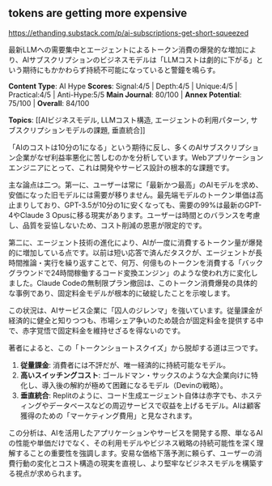 ## tokens are getting more expensive

https://ethanding.substack.com/p/ai-subscriptions-get-short-squeezed

最新LLMへの需要集中とエージェントによるトークン消費の爆発的な増加により、AIサブスクリプションのビジネスモデルは「LLMコストは劇的に下がる」という期待にもかかわらず持続不可能になっていると警鐘を鳴らす。

**Content Type**: AI Hype
**Scores**: Signal:4/5 | Depth:4/5 | Unique:4/5 | Practical:4/5 | Anti-Hype:5/5
**Main Journal**: 80/100 | **Annex Potential**: 75/100 | **Overall**: 84/100

**Topics**: [[AIビジネスモデル, LLMコスト構造, エージェントの利用パターン, サブスクリプションモデルの課題, 垂直統合]]

「AIのコストは10分の1になる」という期待に反し、多くのAIサブスクリプション企業がなぜ利益率悪化に苦しむのかを分析しています。Webアプリケーションエンジニアにとって、これは開発やサービス設計の根本的な課題です。

主な論点は二つ。第一に、ユーザーは常に「最新かつ最高」のAIモデルを求め、安価になった旧モデルには需要が移りません。最先端モデルのトークン単価は高止まりしており、GPT-3.5が10分の1に安くなっても、需要の99%は最新のGPT-4やClaude 3 Opusに移る現実があります。ユーザーは時間とのバランスを考慮し、品質を妥協しないため、コスト削減の恩恵が限定的です。

第二に、エージェント技術の進化により、AIが一度に消費するトークン量が爆発的に増加している点です。以前は短い応答で済んだタスクが、エージェントが長時間推論・実行を繰り返すことで、何万、何億ものトークンを消費する「バックグラウンドで24時間稼働するコード変換エンジン」のような使われ方に変化しました。Claude Codeの無制限プラン撤回は、このトークン消費爆発の具体的な事例であり、固定料金モデルが根本的に破綻したことを示唆します。

この状況は、AIサービス企業に「囚人のジレンマ」を強いています。従量課金が経済的に健全と知りつつも、市場シェア争いのため競合が固定料金を提供する中で、赤字覚悟で固定料金を維持せざるを得ないのです。

著者によると、この「トークンショートスクイズ」から脱却する道は三つです。
1.  **従量課金**: 消費者には不評だが、唯一経済的に持続可能なモデル。
2.  **高いスイッチングコスト**: ゴールドマン・サックスのような大企業向けに特化し、導入後の解約が極めて困難になるモデル（Devinの戦略）。
3.  **垂直統合**: Replitのように、コード生成エージェント自体は赤字でも、ホスティングやデータベースなどの周辺サービスで収益を上げるモデル。AIは顧客獲得のための「マーケティング費用」と見なされます。

この分析は、AIを活用したアプリケーションやサービスを開発する際、単なるAIの性能や単価だけでなく、その利用モデルやビジネス戦略の持続可能性を深く理解することの重要性を強調します。安易な価格下落予測に頼らず、ユーザーの消費行動の変化とコスト構造の現実を直視し、より堅牢なビジネスモデルを構築する視点が求められます。